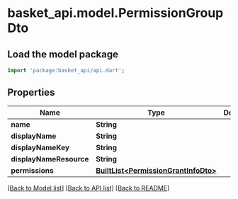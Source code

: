 # basket_api.model.PermissionGroupDto

## Load the model package
```dart
import 'package:basket_api/api.dart';
```

## Properties
Name | Type | Description | Notes
------------ | ------------- | ------------- | -------------
**name** | **String** |  | [optional] 
**displayName** | **String** |  | [optional] 
**displayNameKey** | **String** |  | [optional] 
**displayNameResource** | **String** |  | [optional] 
**permissions** | [**BuiltList&lt;PermissionGrantInfoDto&gt;**](PermissionGrantInfoDto.md) |  | [optional] 

[[Back to Model list]](../README.md#documentation-for-models) [[Back to API list]](../README.md#documentation-for-api-endpoints) [[Back to README]](../README.md)


